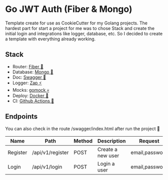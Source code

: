 # Go JWT Auth (Fiber & Mongo)
Template create for use as CookieCutter for my Golang projects. 
The hardest part for start a project for me was to chose Stack and create the initial login and integrations
like logger, database, etc. So I decided to create a template with everything already working.

## Stack
- Router: [Fiber 🚀](https://gofiber.io)
- Database: [Mongo 💾](https://www.mongodb.com/docs/drivers/go/current/) 
- Doc: [Swagger 📄](https://github.com/swaggo/swag)
- Logger: [Zap ⚡](https://github.com/uber-go/zap)
- Mocks: [gomock 💀](https://github.com/golang/mock)
- Deploy: [Docker 🐳](https://www.docker.com)
- CI: [Github Actions 🐙](https://docs.github.com/en/actions)

## Endpoints
You can also check in the route /swagger/index.html after run the project 🤩 

| Name     | Path             | Method | Description       | Request        | Response |
|----------|------------------|--------|-------------------|----------------|----------|
| Register | /api/v1/register | POST   | Create a new user | email,password |          |
| Login    | /api/v1/login    | POST   | Login a user      | email,password | token    |